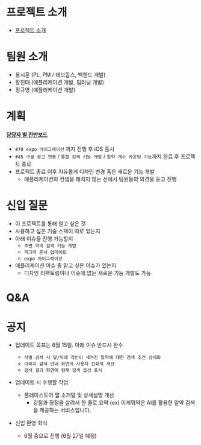 # 프로젝트 소개
- [프로젝트 소개](https://github.com/KNUT-Capstone-Design-team-1/wip-document/wiki/%ED%94%84%EB%A1%9C%EC%A0%9D%ED%8A%B8-%EC%86%8C%EA%B0%9C)

# 팀원 소개
- 용시훈 (PL, PM / 데브옵스, 백엔드 개발)
- 황진태 (애플리케이션 개발, 딥러닝 개발)
- 정규영 (애플리케이션 개발)

# 계획
#### [담당자 별 칸반보드](https://github.com/orgs/KNUT-Capstone-Design-team-1/projects/10)
- `#70 expo 마이그레이션` 까지 진행 후 iOS 출시
- `#45 구글 광고 연동` / `통합 검색 기능 개발` / `알약 개수 카운팅 기능`까지 완료 후 프로젝트 종료
- 프로젝트 종료 이후 자유롭게 디자인 변경 혹은 새로운 기능 개발
  - 애플리케이션의 컨셉을 해치지 않는 선에서 팀원들의 의견을 듣고 진행

# 신입 질문
- 이 프로젝트를 통해 얻고 싶은 것
- 사용하고 싶은 기술 스택이 따로 있는지
- 아래 이슈들 진행 가능할지
  - `주변 약국 검색 기능 개발`
  - `피그마 문서 업데이트`
  - `expo 마이그레이션`
- 애플리케이션 이슈 중 맡고 싶은 이슈가 있는지
  - 디자인 리팩토링이나 이슈에 없는 새로운 기능 개발도 가능

# Q&A

# 공지
- 업데이트 목표는 6월 15일. 아래 이슈 반드시 완수
  - `식별 검색 시 앞/뒤에 각인이 새겨진 알약에 대한 검색 조건 상세화`
  - `이미지 검색 안내 화면의 사용자 친화적 개선`
  - `검색 결과 화면에 현재 검색 옵션 표시`

- 업데이트 시 수행할 작업
  - 플레이스토어 앱 소개말 및 상세설명 개선
    - 강점과 장점을 살려서 한 줄로 요약 (ex) 이게뭐약은 AI를 활용한 알약 검색을 제공하는 서비스입니다.

- 신입 환영 회식
  - 6월 중으로 진행 (6월 27일 예정)
